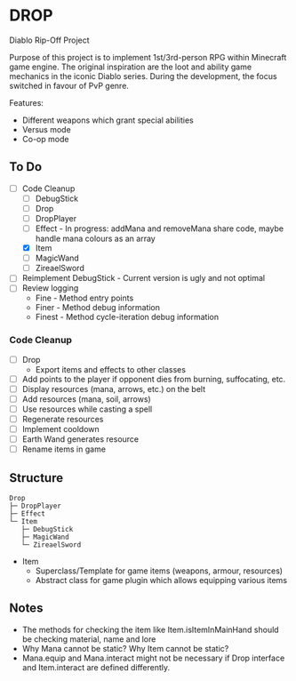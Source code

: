 # DROP

Diablo Rip-Off Project

Purpose of this project is to implement 1st/3rd-person RPG within Minecraft game
engine. The original inspiration are the loot and ability game mechanics in the
iconic Diablo series. During the development, the focus switched in favour of
PvP genre.

Features:

* Different weapons which grant special abilities
* Versus mode
* Co-op mode

## To Do

* [ ] Code Cleanup
    * [ ] DebugStick
    * [ ] Drop
    * [ ] DropPlayer
    * [ ] Effect - In progress: addMana and removeMana share code, maybe handle mana colours as an array
    * [x] Item
    * [ ] MagicWand
    * [ ] ZireaelSword
* [ ] Reimplement DebugStick - Current version is ugly and not optimal
* [ ] Review logging
    * Fine - Method entry points
    * Finer - Method debug information
    * Finest - Method cycle-iteration debug information

### Code Cleanup

* [ ] Drop
    * Export items and effects to other classes 
* [ ] Add points to the player if opponent dies from burning, suffocating, etc.
* [ ] Display resources (mana, arrows, etc.) on the belt
* [ ] Add resources (mana, soil, arrows)
* [ ] Use resources while casting a spell
* [ ] Regenerate resources
* [ ] Implement cooldown
* [ ] Earth Wand generates resource
* [ ] Rename items in game

## Structure

```text
Drop
├─ DropPlayer
├─ Effect
└─ Item
   ├─ DebugStick
   ├─ MagicWand
   └─ ZireaelSword
```

* Item
    * Superclass/Template for game items (weapons, armour, resources)
    * Abstract class for game plugin which allows equipping various items

## Notes

* The methods for checking the item like Item.isItemInMainHand should be checking material, name and lore
* Why Mana cannot be static? Why Item cannot be static?
* Mana.equip and Mana.interact might not be necessary if Drop interface and Item.interact are defined differently. 
